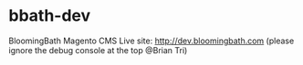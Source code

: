bbath-dev
=========

BloomingBath Magento CMS
Live site: http://dev.bloomingbath.com (please ignore the debug console at the top @Brian Tri)
